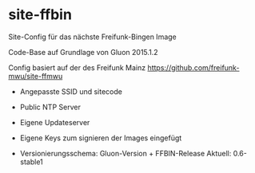 # site-ffbin
Site-Config für das nächste Freifunk-Bingen Image

Code-Base auf Grundlage von Gluon 2015.1.2

Config basiert auf der des Freifunk Mainz
https://github.com/freifunk-mwu/site-ffmwu

* Angepasste SSID und sitecode
* Public NTP Server
* Eigene Updateserver
* Eigene Keys zum signieren der Images eingefügt

* Versionierungsschema: Gluon-Version + FFBIN-Release
  Aktuell: 0.6-stable1


